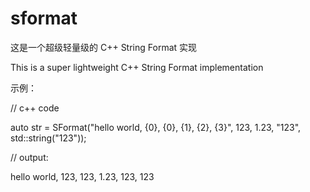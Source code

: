 # sformat


这是一个超级轻量级的 C++ String Format 实现


This is a super lightweight C++ String Format implementation


示例：


//  c++ code


auto str = SFormat("hello world, {0}, {0}, {1}, {2}, {3}", 123, 1.23, "123", std::string("123"));


//  output:


hello world, 123, 123, 1.23, 123, 123
